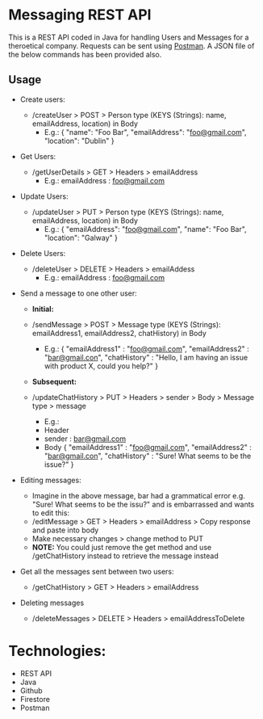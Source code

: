 # Messaging REST API

This is a REST API coded in Java for handling Users and Messages for a theroetical company. Requests can be sent using [Postman](https://www.postman.com/). A JSON file of the below commands has been provided also.

## Usage
- Create users:
  * /createUser > POST > Person type (KEYS (Strings): name, emailAddress, location) in Body 
    * E.g.: 
        {
          "name": "Foo Bar",
          "emailAddress": "foo@gmail.com",
          "location": "Dublin"
        }
      
- Get Users:
  * /getUserDetails > GET > Headers > emailAddress
    * E.g.: emailAddress : foo@gmail.com
	
- Update Users:
  * /updateUser > PUT > Person type (KEYS (Strings): name, emailAddress, location) in Body
    * E.g.:
      {
          "emailAddress": "foo@gmail.com",
          "name": "Foo Bar",
          "location": "Galway"
      }
		
- Delete Users:
  * /deleteUser > DELETE > Headers > emailAddess
    * E.g.: emailAddress : foo@gmail.com
  
  
- Send a message to one other user:
    * __Initial:__
  * /sendMessage > POST >  Message type (KEYS (Strings): emailAddress1, emailAddress2, chatHistory) in Body
    * E.g.:
      {
        "emailAddress1" : "foo@gmail.com",
        "emailAddress2" : "bar@gmail.con",
        "chatHistory" :  "Hello, I am having an issue with product X, could you help?"
      }

   * __Subsequent:__
  * /updateChatHistory > PUT > Headers > sender > Body > Message type > message
    * E.g.:
    * Header
    * sender : bar@gmail.com
    * Body
      {
        "emailAddress1" : "foo@gmail.com",
        "emailAddress2" : "bar@gmail.con",
        "chatHistory" :  "Sure! What seems to be the issue?"
      }

- Editing messages:
  * Imagine in the above message, bar had a grammatical error e.g. "Sure! What seems to be the issu?" and is embarrassed and wants to edit this:
  * /editMessage > GET > Headers > emailAddress > Copy response and paste into body
  * Make necessary changes > change method to PUT
  * __NOTE:__ You could just remove the get method and use /getChatHistory instead to retrieve the message instead

- Get all the messages sent between two users:
  * /getChatHistory > GET > Headers > emailAddress

- Deleting messages
  * /deleteMessages > DELETE > Headers > emailAddressToDelete
 
# __Technologies:__
  * REST API
  * Java 
  * Github
  * Firestore
  * Postman 
